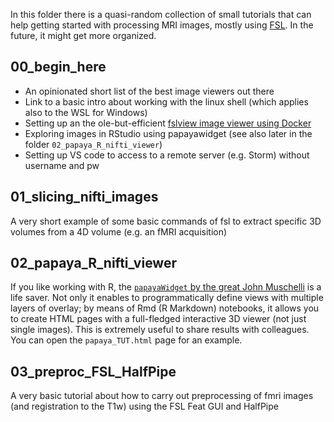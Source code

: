In this folder there is a quasi-random collection of small tutorials that can help getting started with processing MRI images, mostly using [FSL](https://fsl.fmrib.ox.ac.uk/fsl/docs/#/). In the future, it might get more organized.

## 00_begin_here
- An opinionated short list of the best image viewers out there
- Link to a basic intro about working with the linux shell (which applies also to the WSL for Windows) 
- Setting up an the ole-but-efficient [fslview image viewer using Docker](https://github.com/leonardocerliani/fslview_in_a_box)
- Exploring images in RStudio using papayawidget (see also later in the folder `02_papaya_R_nifti_viewer`)
- Setting up VS code to access to a remote server (e.g. Storm) without username and pw


## 01_slicing_nifti_images
A very short example of some basic commands of fsl to extract specific 3D volumes from a 4D volume (e.g. an fMRI acquisition)

## 02_papaya_R_nifti_viewer
If you like working with R, the [`papayaWidget` by the great John Muschelli](https://johnmuschelli.com/papayaWidget/) is a life saver. Not only it enables to programmatically define views with multiple layers of overlay; by means of Rmd (R Markdown) notebooks, it allows you to create HTML pages with a full-fledged interactive 3D viewer (not just single images). This is extremely useful to share results with colleagues. You can open the `papaya_TUT.html` page for an example.

## 03_preproc_FSL_HalfPipe
A very basic tutorial about how to carry out preprocessing of fmri images (and registration to the T1w) using the FSL Feat GUI and HalfPipe


